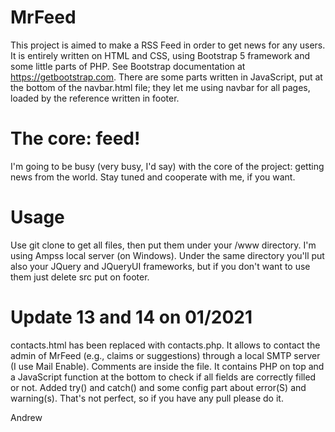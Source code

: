 # MrFeed

This project is aimed to make a RSS Feed in order to get news for any users.
It is entirely written on HTML and CSS, using Bootstrap 5 framework and some little parts of PHP. See Bootstrap documentation at https://getbootstrap.com.
There are some parts written in JavaScript, put at the bottom of the navbar.html file; they let me using navbar for all pages, loaded by the reference written in footer.

# The core: feed!

I'm going to be busy (very busy, I'd say) with the core of the project: getting news from the world.
Stay tuned and cooperate with me, if you want.

# Usage

Use git clone to get all files, then put them under your /www directory. I'm using Ampss local server (on Windows).
Under the same directory you'll put also your JQuery and JQueryUI frameworks, but if you don't want to use them just delete src put on footer.

# Update 13 and 14 on 01/2021

contacts.html has been replaced with contacts.php. It allows to contact the admin of MrFeed (e.g., claims or suggestions) through a local SMTP server (I use Mail Enable).
Comments are inside the file. It contains PHP on top and a JavaScript function at the bottom to check if all fields are correctly filled or not. 
Added try() and catch() and some config part about error(S) and warning(s).
That's not perfect, so if you have any pull please do it.

Andrew
